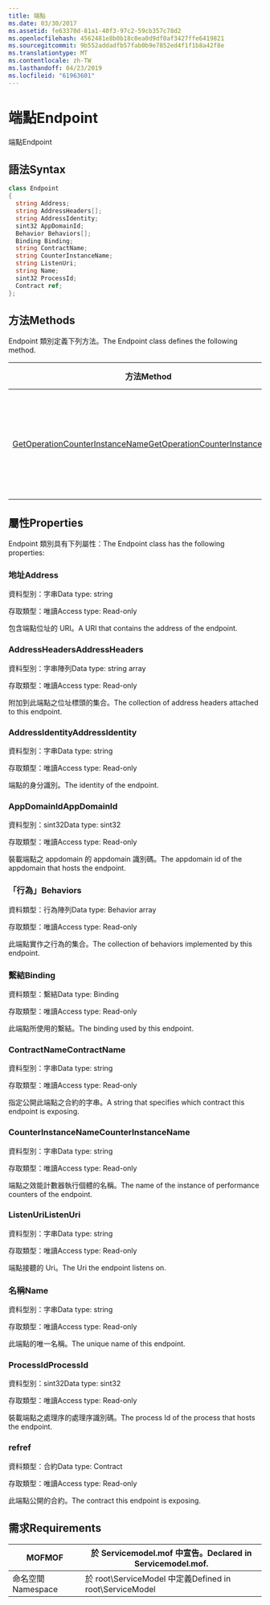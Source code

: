 ```yaml
---
title: 端點
ms.date: 03/30/2017
ms.assetid: fe63370d-81a1-40f3-97c2-59cb357c78d2
ms.openlocfilehash: 4562481e8b0b18c0ea0d9df0af3427ffe6419821
ms.sourcegitcommit: 9b552addadfb57fab0b9e7852ed4f1f1b8a42f8e
ms.translationtype: MT
ms.contentlocale: zh-TW
ms.lasthandoff: 04/23/2019
ms.locfileid: "61963601"
---
```

# <a name="endpoint"></a><span data-ttu-id="c937c-102">端點</span><span class="sxs-lookup"><span data-stu-id="c937c-102">Endpoint</span></span>
<span data-ttu-id="c937c-103">端點</span><span class="sxs-lookup"><span data-stu-id="c937c-103">Endpoint</span></span>  
  
## <a name="syntax"></a><span data-ttu-id="c937c-104">語法</span><span class="sxs-lookup"><span data-stu-id="c937c-104">Syntax</span></span>  
  
```csharp
class Endpoint  
{  
  string Address;  
  string AddressHeaders[];  
  string AddressIdentity;  
  sint32 AppDomainId;  
  Behavior Behaviors[];  
  Binding Binding;  
  string ContractName;  
  string CounterInstanceName;  
  string ListenUri;  
  string Name;  
  sint32 ProcessId;  
  Contract ref;  
};  
```  
  
## <a name="methods"></a><span data-ttu-id="c937c-105">方法</span><span class="sxs-lookup"><span data-stu-id="c937c-105">Methods</span></span>  
 <span data-ttu-id="c937c-106">Endpoint 類別定義下列方法。</span><span class="sxs-lookup"><span data-stu-id="c937c-106">The Endpoint class defines the following method.</span></span>  
  
|<span data-ttu-id="c937c-107">方法</span><span class="sxs-lookup"><span data-stu-id="c937c-107">Method</span></span>|<span data-ttu-id="c937c-108">描述</span><span class="sxs-lookup"><span data-stu-id="c937c-108">Description</span></span>|  
|------------|-----------------|  
|[<span data-ttu-id="c937c-109">GetOperationCounterInstanceName</span><span class="sxs-lookup"><span data-stu-id="c937c-109">GetOperationCounterInstanceName</span></span>](../../../../../docs/framework/wcf/diagnostics/wmi/getoperationcounterinstancename.md)|<span data-ttu-id="c937c-110">擷取作業效能計數器執行個體名稱</span><span class="sxs-lookup"><span data-stu-id="c937c-110">Retrieves the operation performance counter instance name</span></span>|  
  
## <a name="properties"></a><span data-ttu-id="c937c-111">屬性</span><span class="sxs-lookup"><span data-stu-id="c937c-111">Properties</span></span>  
 <span data-ttu-id="c937c-112">Endpoint 類別具有下列屬性：</span><span class="sxs-lookup"><span data-stu-id="c937c-112">The Endpoint class has the following properties:</span></span>  
  
### <a name="address"></a><span data-ttu-id="c937c-113">地址</span><span class="sxs-lookup"><span data-stu-id="c937c-113">Address</span></span>  
 <span data-ttu-id="c937c-114">資料型別：字串</span><span class="sxs-lookup"><span data-stu-id="c937c-114">Data type: string</span></span>  
  
 <span data-ttu-id="c937c-115">存取類型：唯讀</span><span class="sxs-lookup"><span data-stu-id="c937c-115">Access type: Read-only</span></span>  
  
 <span data-ttu-id="c937c-116">包含端點位址的 URI。</span><span class="sxs-lookup"><span data-stu-id="c937c-116">A URI that contains the address of the endpoint.</span></span>  
  
### <a name="addressheaders"></a><span data-ttu-id="c937c-117">AddressHeaders</span><span class="sxs-lookup"><span data-stu-id="c937c-117">AddressHeaders</span></span>  
 <span data-ttu-id="c937c-118">資料型別：字串陣列</span><span class="sxs-lookup"><span data-stu-id="c937c-118">Data type: string array</span></span>  
  
 <span data-ttu-id="c937c-119">存取類型：唯讀</span><span class="sxs-lookup"><span data-stu-id="c937c-119">Access type: Read-only</span></span>  
  
 <span data-ttu-id="c937c-120">附加到此端點之位址標頭的集合。</span><span class="sxs-lookup"><span data-stu-id="c937c-120">The collection of address headers attached to this endpoint.</span></span>  
  
### <a name="addressidentity"></a><span data-ttu-id="c937c-121">AddressIdentity</span><span class="sxs-lookup"><span data-stu-id="c937c-121">AddressIdentity</span></span>  
 <span data-ttu-id="c937c-122">資料型別：字串</span><span class="sxs-lookup"><span data-stu-id="c937c-122">Data type: string</span></span>  
  
 <span data-ttu-id="c937c-123">存取類型：唯讀</span><span class="sxs-lookup"><span data-stu-id="c937c-123">Access type: Read-only</span></span>  
  
 <span data-ttu-id="c937c-124">端點的身分識別。</span><span class="sxs-lookup"><span data-stu-id="c937c-124">The identity of the endpoint.</span></span>  
  
### <a name="appdomainid"></a><span data-ttu-id="c937c-125">AppDomainId</span><span class="sxs-lookup"><span data-stu-id="c937c-125">AppDomainId</span></span>  
 <span data-ttu-id="c937c-126">資料型別：sint32</span><span class="sxs-lookup"><span data-stu-id="c937c-126">Data type: sint32</span></span>  
  
 <span data-ttu-id="c937c-127">存取類型：唯讀</span><span class="sxs-lookup"><span data-stu-id="c937c-127">Access type: Read-only</span></span>  
  
 <span data-ttu-id="c937c-128">裝載端點之 appdomain 的 appdomain 識別碼。</span><span class="sxs-lookup"><span data-stu-id="c937c-128">The appdomain id of the appdomain that hosts the endpoint.</span></span>  
  
### <a name="behaviors"></a><span data-ttu-id="c937c-129">「行為」</span><span class="sxs-lookup"><span data-stu-id="c937c-129">Behaviors</span></span>  
 <span data-ttu-id="c937c-130">資料類型：行為陣列</span><span class="sxs-lookup"><span data-stu-id="c937c-130">Data type: Behavior array</span></span>  
  
 <span data-ttu-id="c937c-131">存取類型：唯讀</span><span class="sxs-lookup"><span data-stu-id="c937c-131">Access type: Read-only</span></span>  
  
 <span data-ttu-id="c937c-132">此端點實作之行為的集合。</span><span class="sxs-lookup"><span data-stu-id="c937c-132">The collection of behaviors implemented by this endpoint.</span></span>  
  
### <a name="binding"></a><span data-ttu-id="c937c-133">繫結</span><span class="sxs-lookup"><span data-stu-id="c937c-133">Binding</span></span>  
 <span data-ttu-id="c937c-134">資料類型：繫結</span><span class="sxs-lookup"><span data-stu-id="c937c-134">Data type: Binding</span></span>  
  
 <span data-ttu-id="c937c-135">存取類型：唯讀</span><span class="sxs-lookup"><span data-stu-id="c937c-135">Access type: Read-only</span></span>  
  
 <span data-ttu-id="c937c-136">此端點所使用的繫結。</span><span class="sxs-lookup"><span data-stu-id="c937c-136">The binding used by this endpoint.</span></span>  
  
### <a name="contractname"></a><span data-ttu-id="c937c-137">ContractName</span><span class="sxs-lookup"><span data-stu-id="c937c-137">ContractName</span></span>  
 <span data-ttu-id="c937c-138">資料型別：字串</span><span class="sxs-lookup"><span data-stu-id="c937c-138">Data type: string</span></span>  
  
 <span data-ttu-id="c937c-139">存取類型：唯讀</span><span class="sxs-lookup"><span data-stu-id="c937c-139">Access type: Read-only</span></span>  
  
 <span data-ttu-id="c937c-140">指定公開此端點之合約的字串。</span><span class="sxs-lookup"><span data-stu-id="c937c-140">A string that specifies which contract this endpoint is exposing.</span></span>  
  
### <a name="counterinstancename"></a><span data-ttu-id="c937c-141">CounterInstanceName</span><span class="sxs-lookup"><span data-stu-id="c937c-141">CounterInstanceName</span></span>  
 <span data-ttu-id="c937c-142">資料型別：字串</span><span class="sxs-lookup"><span data-stu-id="c937c-142">Data type: string</span></span>  
  
 <span data-ttu-id="c937c-143">存取類型：唯讀</span><span class="sxs-lookup"><span data-stu-id="c937c-143">Access type: Read-only</span></span>  
  
 <span data-ttu-id="c937c-144">端點之效能計數器執行個體的名稱。</span><span class="sxs-lookup"><span data-stu-id="c937c-144">The name of the instance of performance counters of the endpoint.</span></span>  
  
### <a name="listenuri"></a><span data-ttu-id="c937c-145">ListenUri</span><span class="sxs-lookup"><span data-stu-id="c937c-145">ListenUri</span></span>  
 <span data-ttu-id="c937c-146">資料型別：字串</span><span class="sxs-lookup"><span data-stu-id="c937c-146">Data type: string</span></span>  
  
 <span data-ttu-id="c937c-147">存取類型：唯讀</span><span class="sxs-lookup"><span data-stu-id="c937c-147">Access type: Read-only</span></span>  
  
 <span data-ttu-id="c937c-148">端點接聽的 Uri。</span><span class="sxs-lookup"><span data-stu-id="c937c-148">The Uri the endpoint listens on.</span></span>  
  
### <a name="name"></a><span data-ttu-id="c937c-149">名稱</span><span class="sxs-lookup"><span data-stu-id="c937c-149">Name</span></span>  
 <span data-ttu-id="c937c-150">資料型別：字串</span><span class="sxs-lookup"><span data-stu-id="c937c-150">Data type: string</span></span>  
  
 <span data-ttu-id="c937c-151">存取類型：唯讀</span><span class="sxs-lookup"><span data-stu-id="c937c-151">Access type: Read-only</span></span>  
  
 <span data-ttu-id="c937c-152">此端點的唯一名稱。</span><span class="sxs-lookup"><span data-stu-id="c937c-152">The unique name of this endpoint.</span></span>  
  
### <a name="processid"></a><span data-ttu-id="c937c-153">ProcessId</span><span class="sxs-lookup"><span data-stu-id="c937c-153">ProcessId</span></span>  
 <span data-ttu-id="c937c-154">資料型別：sint32</span><span class="sxs-lookup"><span data-stu-id="c937c-154">Data type: sint32</span></span>  
  
 <span data-ttu-id="c937c-155">存取類型：唯讀</span><span class="sxs-lookup"><span data-stu-id="c937c-155">Access type: Read-only</span></span>  
  
 <span data-ttu-id="c937c-156">裝載端點之處理序的處理序識別碼。</span><span class="sxs-lookup"><span data-stu-id="c937c-156">The process Id of the process that hosts the endpoint.</span></span>  
  
### <a name="ref"></a><span data-ttu-id="c937c-157">ref</span><span class="sxs-lookup"><span data-stu-id="c937c-157">ref</span></span>  
 <span data-ttu-id="c937c-158">資料類型：合約</span><span class="sxs-lookup"><span data-stu-id="c937c-158">Data type: Contract</span></span>  
  
 <span data-ttu-id="c937c-159">存取類型：唯讀</span><span class="sxs-lookup"><span data-stu-id="c937c-159">Access type: Read-only</span></span>  
  
 <span data-ttu-id="c937c-160">此端點公開的合約。</span><span class="sxs-lookup"><span data-stu-id="c937c-160">The contract this endpoint is exposing.</span></span>  
  
## <a name="requirements"></a><span data-ttu-id="c937c-161">需求</span><span class="sxs-lookup"><span data-stu-id="c937c-161">Requirements</span></span>  
  
|<span data-ttu-id="c937c-162">MOF</span><span class="sxs-lookup"><span data-stu-id="c937c-162">MOF</span></span>|<span data-ttu-id="c937c-163">於 Servicemodel.mof 中宣告。</span><span class="sxs-lookup"><span data-stu-id="c937c-163">Declared in Servicemodel.mof.</span></span>|  
|---------|-----------------------------------|  
|<span data-ttu-id="c937c-164">命名空間</span><span class="sxs-lookup"><span data-stu-id="c937c-164">Namespace</span></span>|<span data-ttu-id="c937c-165">於 root\ServiceModel 中定義</span><span class="sxs-lookup"><span data-stu-id="c937c-165">Defined in root\ServiceModel</span></span>|
